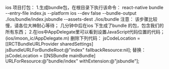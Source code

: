 ios 项目打包：
1.生成bundle包，在根目录下执行该命令：
react-native bundle --entry-file index.js  --platform ios --dev false --bundle-output ./ios/bundle/index.jsbundle --assets-dest ./ios/bundle
注意： 该步骤比较慢，请各位大神耐心等待；
几分钟中后在ios 下生成了bundle 的包，包含我们的所有东西；
2.在ios中AppDelegate里可以看到设置JavaScript代码位置的代码；(ios/imoon_ic/AppDelegate.m)
删除下列代码：
jsCodeLocation = [[RCTBundleURLProvider sharedSettings] jsBundleURLForBundleRoot:@"index" fallbackResource:nil];
替换：jsCodeLocation = [[NSBundle mainBundle] URLForResource:@"bundle/index" withExtension:@"jsbundle"];
